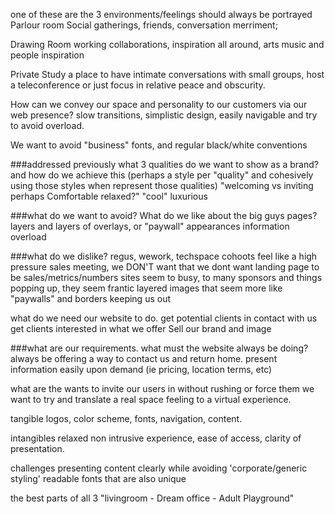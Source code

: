 
one of these are the 3 environments/feelings should always be portrayed Parlour room Social gatherings, friends, conversation merriment;

Drawing Room working collaborations, inspiration all around, arts music and people inspiration

Private Study a place to have intimate conversations with small groups, host a teleconference or just focus in relative peace and obscurity.

How can we convey our space and personality to our customers via our web presence? slow transitions, simplistic design, easily navigable and try to avoid overload.

We want to avoid "business" fonts, and regular black/white conventions

###addressed previously what 3 qualities do we want to show as a brand? and how do we achieve this (perhaps a style per "quality" and cohesively using those styles when represent those qualities) "welcoming vs inviting perhaps Comfortable relaxed?" "cool" luxurious

###what do we want to avoid? What do we like about the big guys pages? layers and layers of overlays, or "paywall" appearances information overload

###what do we dislike? regus, wework, techspace cohoots feel like a high pressure sales meeting, we DON'T want that we dont want landing page to be sales/metrics/numbers sites seem to busy, to many sponsors and things popping up, they seem frantic layered images that seem more like "paywalls" and borders keeping us out

what do we need our website to do. get potential clients in contact with us get clients interested in what we offer Sell our brand and image

###what are our requirements. what must the website always be doing? always be offering a way to contact us and return home. present information easily upon demand (ie pricing, location terms, etc)

what are the wants to invite our users in without rushing or force them we want to try and translate a real space feeling to a virtual experience.

tangible logos, color scheme, fonts, navigation, content.

intangibles relaxed non intrusive experience, ease of access, clarity of presentation.

challenges presenting content clearly while avoiding 'corporate/generic styling' readable fonts that are also unique

the best parts of all 3 "livingroom - Dream office - Adult Playground"
